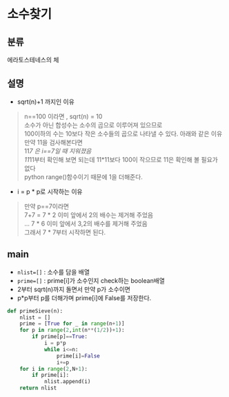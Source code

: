 # 소수찾기

## 분류
에라토스테네스의 체

## 설명
- sqrt(n)+1 까지인 이유 <br>
> n==100 이라면 , sqrt(n) = 10<br>
> 소수가 아닌 합성수는 소수의 곱으로 이루어져 있으므로<br>
> 100이하의 수는 10보다 작은 소수들의 곱으로 나타낼 수 있다. 아래와 같은 이유<br>
> 만약 11을 검사해본다면 <br>
> 11*7 은 i==7일 때 지워졌음<br>
> 11*11부터 확인해 보면 되는데 11*11보다 100이 작으므로 11은 확인해 볼 필요가 없다<br>
> python range()함수이기 때문에 1을 더해준다.<Br>


- i = p * p로 시작하는 이유<br>
>만약 p==7이라면<br>
>7+7 = 7 * 2 이미 앞에서 2의 배수는 제거해 주었음<br>
>... 7 * 6 이미 앞에서 3,2의 배수를 제거해 주었음<br>
>그래서 7 * 7부터 시작하면 된다.<br>

## main
- `nlist=[]` : 소수를 담을 배열
- `prime=[]` : prime[i]가 소수인지 check하는 boolean배열
- 2부터 sqrt(n)까지 돌면서 만약 p가 소수이면
- p*p부터 p를 더해가며 prime[i]에 False를 저장한다.

```python
def primeSieve(n):
    nlist = []
    prime = [True for _ in range(n+1)]
    for p in range(2,int(n**(1/2))+1):
        if prime[p]==True:
            i = p*p
            while i<=n:
                prime[i]=False
                i+=p
    for i in range(2,N+1):
        if prime[i]:
            nlist.append(i)
    return nlist
```